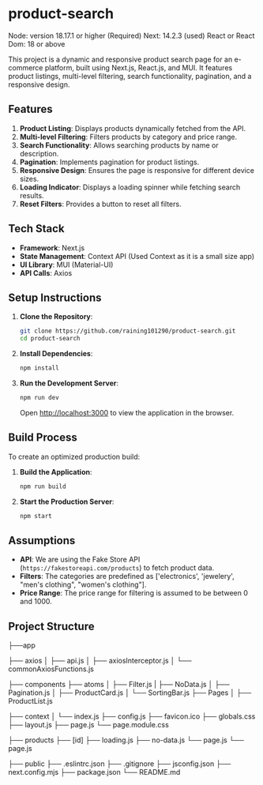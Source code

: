 # product-search

Node: version 18.17.1 or higher (Required)
Next: 14.2.3 (used)
React or React Dom: 18 or above

This project is a dynamic and responsive product search page for an e-commerce platform, built using Next.js, React.js, and MUI. It features product listings, multi-level filtering, search functionality, pagination, and a responsive design.

## Features

1. **Product Listing**: Displays products dynamically fetched from the API.
2. **Multi-level Filtering**: Filters products by category and price range.
3. **Search Functionality**: Allows searching products by name or description.
4. **Pagination**: Implements pagination for product listings.
5. **Responsive Design**: Ensures the page is responsive for different device sizes.
6. **Loading Indicator**: Displays a loading spinner while fetching search results.
7. **Reset Filters**: Provides a button to reset all filters.

## Tech Stack

- **Framework**: Next.js
- **State Management**: Context API (Used Context as it is a small size app)
- **UI Library**: MUI (Material-UI)
- **API Calls**: Axios

## Setup Instructions

1. **Clone the Repository**:

   ```sh
   git clone https://github.com/raining101290/product-search.git
   cd product-search
   ```

2. **Install Dependencies**:
   ```sh
   npm install
   ```
3. **Run the Development Server**:
   ```sh
   npm run dev
   ```
   Open [http://localhost:3000](http://localhost:3000) to view the application in the browser.

## Build Process

To create an optimized production build:

1. **Build the Application**:

   ```sh
   npm run build
   ```

2. **Start the Production Server**:
   ```sh
   npm start
   ```

## Assumptions

- **API**: We are using the Fake Store API (`https://fakestoreapi.com/products`) to fetch product data.
- **Filters**: The categories are predefined as ['electronics', 'jewelery', "men's clothing", "women's clothing"].
- **Price Range**: The price range for filtering is assumed to be between 0 and 1000.

## Project Structure

├──app

├── axios
│ ├── api.js
│ ├── axiosInterceptor.js
│ └── commonAxiosFunctions.js

├── components
├── atoms
│ ├── Filter.js
| ├── NoData.js
│ ├── Pagination.js
│ ├── ProductCard.js
│ └── SortingBar.js
├── Pages
│ ├── ProductList.js

├── context
│ └── index.js
├── config.js
├── favicon.ico
├── globals.css
├── layout.js
├── page.js
└── page.module.css

├── products
├── [id]
├── loading.js
├── no-data.js
└── page.js
└── page.js

├── public
├── .eslintrc.json
├── .gitignore
├── jsconfig.json
├── next.config.mjs
├── package.json
└── README.md
